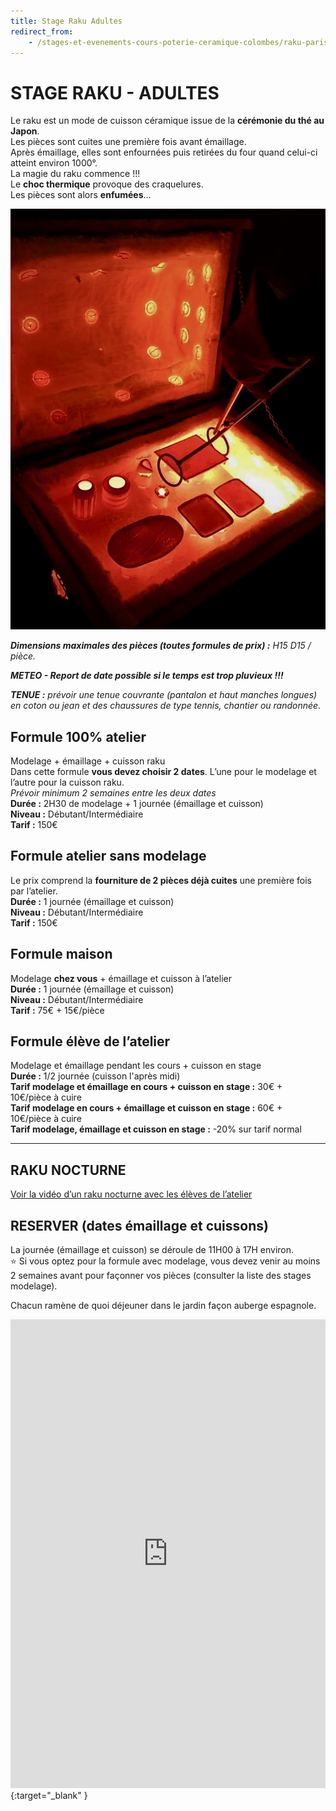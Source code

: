 ```yaml
---
title: Stage Raku Adultes
redirect_from:
    - /stages-et-evenements-cours-poterie-ceramique-colombes/raku-paris
---
```

# STAGE RAKU - ADULTES  

Le raku est un mode de cuisson céramique issue de la **cérémonie du thé au Japon**.  
Les pièces sont cuites une première fois avant émaillage.  
Après émaillage, elles sont enfournées puis retirées du four quand celui-ci atteint environ 1000°.  
La magie du raku commence !!!  
Le **choc thermique** provoque des craquelures.  
Les pièces sont alors **enfumées**…  

<img src="/images/raku-stages-poterie-fansdeterre-ceramique-colombes-paris.jpeg" class="image-stage">

***Dimensions maximales des pièces (toutes formules de prix) :** H15 D15 / pièce.* 

***METEO - Report de date possible si le temps est trop pluvieux !!!***  

***TENUE :** prévoir une tenue couvrante (pantalon et haut manches longues) en coton ou jean et des chaussures de type tennis, chantier ou randonnée.*  

## Formule 100% atelier  
Modelage + émaillage + cuisson raku  
Dans cette formule **vous devez choisir 2 dates**. L’une pour le modelage et l’autre pour la cuisson raku.  
*Prévoir minimum 2 semaines entre les deux dates*  
**Durée :** 2H30 de modelage + 1 journée (émaillage et cuisson)  
**Niveau :** Débutant/Intermédiaire  
**Tarif :** 150€  
 
## Formule atelier sans modelage  
Le prix comprend la **fourniture de 2 pièces déjà cuites** une première fois par l’atelier.  
**Durée :** 1 journée (émaillage et cuisson)  
**Niveau :** Débutant/Intermédiaire  
**Tarif :** 150€  

## Formule maison  
Modelage **chez vous** + émaillage et cuisson à l’atelier  
**Durée :** 1 journée (émaillage et cuisson)  
**Niveau :** Débutant/Intermédiaire  
**Tarif :** 75€ + 15€/pièce  


## Formule élève de l’atelier  
Modelage et émaillage pendant les cours + cuisson en stage  
**Durée :** 1/2 journée (cuisson l'après midi)  
**Tarif modelage et émaillage en cours + cuisson en stage :** 30€ + 10€/pièce à cuire  
**Tarif modelage en cours + émaillage et cuisson en stage :** 60€ + 10€/pièce à cuire  
**Tarif modelage, émaillage et cuisson en stage :** -20% sur tarif normal  
 
---
## RAKU NOCTURNE  
[Voir la vidéo d’un raku nocturne avec les élèves de l’atelier](https://www.youtube.com/watch?v=EiUtPL2H8mU)

## RESERVER (dates émaillage et cuissons)   
La journée (émaillage et cuisson) se déroule de 11H00 à 17H environ.  
⭐ Si vous optez pour la formule avec modelage, vous devez venir au moins 2 semaines avant pour façonner vos pièces (consulter la liste des stages modelage).  


Chacun ramène de quoi déjeuner dans le jardin façon auberge espagnole.  

<iframe id="haWidget" allowtransparency="true" scrolling="auto" src="https://www.helloasso.com/associations/fans-de-terre/evenements/stages-raku-2021-2022/widget" style="width: 100%; height: 750px; border: none;"></iframe>{:target="_blank" }  




